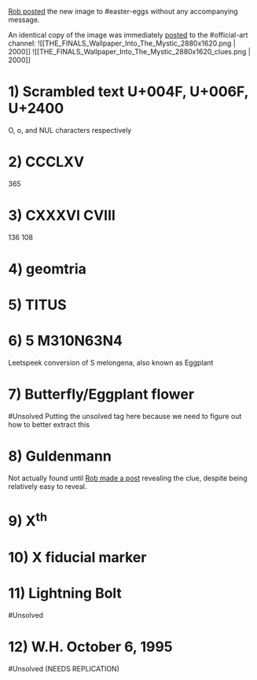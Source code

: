 [Rob posted](https://discord.com/channels/1008696016318513243/1011929497139953744/1048603977035550741) the new image to \#easter-eggs without any accompanying message.

An identical copy of the image was immediately [posted](https://discord.com/channels/1008696016318513243/1031539174743998526/1048604015434399824) to the \#official-art channel:
![[THE_FINALS_Wallpaper_Into_The_Mystic_2880x1620.png | 2000]]
![[THE_FINALS_Wallpaper_Into_The_Mystic_2880x1620_clues.png | 2000]]

# 1) Scrambled text U+004F, U+006F, U+2400
O, o, and NUL characters respectively

# 2) CCCLXV
365

# 3) CXXXVI CVIII
136 108

# 4) geomtria


# 5) TITUS


# 6) 5 M310N63N4
Leetspeek conversion of S melongena, also known as Eggplant

# 7) Butterfly/Eggplant flower
#Unsolved Putting the unsolved tag here because we need to figure out how to better extract this

# 8) Guldenmann
Not actually found until [Rob made a post](https://discord.com/channels/1008696016318513243/1011929497139953744/1078037768753664110) revealing the clue, despite being relatively easy to reveal. 

# 9) X<sup>th</sup>

# 10) X fiducial marker

# 11) Lightning Bolt
#Unsolved 

# 12) W.H. October 6, 1995
 #Unsolved (NEEDS REPLICATION)